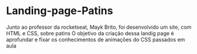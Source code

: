 # Landing-page-Patins

<p>Junto ao professor da rocketseat, Mayk Brito, foi desenvolvido um site, com HTML e CSS, sobre patins O objetivo da criação dessa landig page é aprofundar e fixar os conhecimentos de animações do CSS passados em aula </p>
